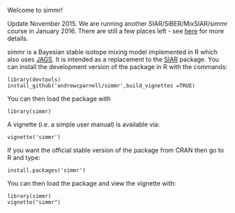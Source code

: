 Welcome to simmr!

Update November 2015. We are running another SIAR/SiBER/MixSIAR/simmr course in January 2016. There are still a few places left - see [here](http://prstatistics.co.uk/stable-isotope-analysis-in-R/index.html) for more details. 

simmr is a Bayesian stable isotope mixing model implemented in R which also uses [JAGS](http://mcmc-jags.sourceforge.net). It is intended as a replacement to the [SIAR](https://github.com/AndrewLJackson/siar) package. You can install the development version of the package in R with the commands:

```
library(devtools)
install_github('andrewcparnell/simmr',build_vignettes =TRUE)
```

You can then load the package with

```
library(simmr)
```

A vignette (i.e. a simple user manual) is available via:
```
vignette('simmr')
```

If you want the official stable version of the package from CRAN then go to R and type:

```
install.packages('simmr')
```

You can then load the package and view the vignette with:

```
library(simmr)
vignette("simmr")
```

